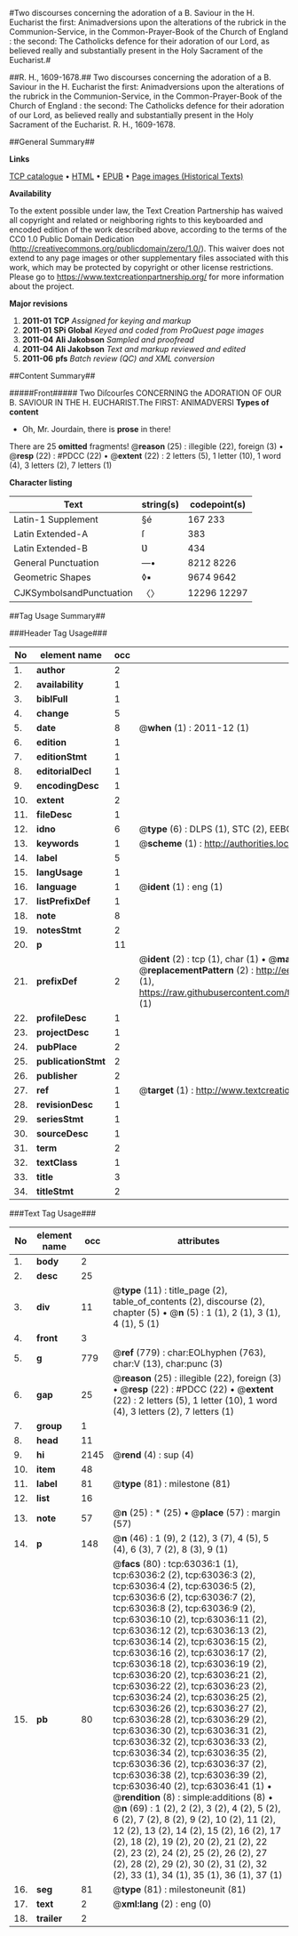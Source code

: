 #Two discourses concerning the adoration of a B. Saviour in the H. Eucharist the first: Animadversions upon the alterations of the rubrick in the Communion-Service, in the Common-Prayer-Book of the Church of England : the second: The Catholicks defence for their adoration of our Lord, as believed really and substantially present in the Holy Sacrament of the Eucharist.#

##R. H., 1609-1678.##
Two discourses concerning the adoration of a B. Saviour in the H. Eucharist the first: Animadversions upon the alterations of the rubrick in the Communion-Service, in the Common-Prayer-Book of the Church of England : the second: The Catholicks defence for their adoration of our Lord, as believed really and substantially present in the Holy Sacrament of the Eucharist.
R. H., 1609-1678.

##General Summary##

**Links**

[TCP catalogue](http://www.ota.ox.ac.uk/tcp/)  • 
[HTML](http://tei.it.ox.ac.uk/tcp/Texts-HTML/free/A66/A66974.html)  • 
[EPUB](http://tei.it.ox.ac.uk/tcp/Texts-EPUB/free/A66/A66974.epub) • 
[Page images (Historical Texts)](https://historicaltexts.jisc.ac.uk/eebo-12545364e)

**Availability**

To the extent possible under law, the Text Creation Partnership has waived all copyright and related or neighboring rights to this keyboarded and encoded edition of the work described above, according to the terms of the CC0 1.0 Public Domain Dedication (http://creativecommons.org/publicdomain/zero/1.0/). This waiver does not extend to any page images or other supplementary files associated with this work, which may be protected by copyright or other license restrictions. Please go to https://www.textcreationpartnership.org/ for more information about the project.

**Major revisions**

1. __2011-01__ __TCP__ *Assigned for keying and markup*
1. __2011-01__ __SPi Global__ *Keyed and coded from ProQuest page images*
1. __2011-04__ __Ali Jakobson__ *Sampled and proofread*
1. __2011-04__ __Ali Jakobson__ *Text and markup reviewed and edited*
1. __2011-06__ __pfs__ *Batch review (QC) and XML conversion*

##Content Summary##

#####Front#####
Two Diſcourſes CONCERNING the ADORATION OF OUR B. SAVIOUR IN THE H. EUCHARIST.The FIRST: ANIMADVERSI
**Types of content**

  * Oh, Mr. Jourdain, there is **prose** in there!

There are 25 **omitted** fragments! 
 @__reason__ (25) : illegible (22), foreign (3)  •  @__resp__ (22) : #PDCC (22)  •  @__extent__ (22) : 2 letters (5), 1 letter (10), 1 word (4), 3 letters (2), 7 letters (1)

**Character listing**


|Text|string(s)|codepoint(s)|
|---|---|---|
|Latin-1 Supplement|§é|167 233|
|Latin Extended-A|ſ|383|
|Latin Extended-B|Ʋ|434|
|General Punctuation|—•|8212 8226|
|Geometric Shapes|◊▪|9674 9642|
|CJKSymbolsandPunctuation|〈〉|12296 12297|

##Tag Usage Summary##

###Header Tag Usage###

|No|element name|occ|attributes|
|---|---|---|---|
|1.|__author__|2||
|2.|__availability__|1||
|3.|__biblFull__|1||
|4.|__change__|5||
|5.|__date__|8| @__when__ (1) : 2011-12 (1)|
|6.|__edition__|1||
|7.|__editionStmt__|1||
|8.|__editorialDecl__|1||
|9.|__encodingDesc__|1||
|10.|__extent__|2||
|11.|__fileDesc__|1||
|12.|__idno__|6| @__type__ (6) : DLPS (1), STC (2), EEBO-CITATION (1), OCLC (1), VID (1)|
|13.|__keywords__|1| @__scheme__ (1) : http://authorities.loc.gov/ (1)|
|14.|__label__|5||
|15.|__langUsage__|1||
|16.|__language__|1| @__ident__ (1) : eng (1)|
|17.|__listPrefixDef__|1||
|18.|__note__|8||
|19.|__notesStmt__|2||
|20.|__p__|11||
|21.|__prefixDef__|2| @__ident__ (2) : tcp (1), char (1)  •  @__matchPattern__ (2) : ([0-9\-]+):([0-9IVX]+) (1), (.+) (1)  •  @__replacementPattern__ (2) : http://eebo.chadwyck.com/downloadtiff?vid=$1&page=$2 (1), https://raw.githubusercontent.com/textcreationpartnership/Texts/master/tcpchars.xml#$1 (1)|
|22.|__profileDesc__|1||
|23.|__projectDesc__|1||
|24.|__pubPlace__|2||
|25.|__publicationStmt__|2||
|26.|__publisher__|2||
|27.|__ref__|1| @__target__ (1) : http://www.textcreationpartnership.org/docs/. (1)|
|28.|__revisionDesc__|1||
|29.|__seriesStmt__|1||
|30.|__sourceDesc__|1||
|31.|__term__|2||
|32.|__textClass__|1||
|33.|__title__|3||
|34.|__titleStmt__|2||


###Text Tag Usage###

|No|element name|occ|attributes|
|---|---|---|---|
|1.|__body__|2||
|2.|__desc__|25||
|3.|__div__|11| @__type__ (11) : title_page (2), table_of_contents (2), discourse (2), chapter (5)  •  @__n__ (5) : 1 (1), 2 (1), 3 (1), 4 (1), 5 (1)|
|4.|__front__|3||
|5.|__g__|779| @__ref__ (779) : char:EOLhyphen (763), char:V (13), char:punc (3)|
|6.|__gap__|25| @__reason__ (25) : illegible (22), foreign (3)  •  @__resp__ (22) : #PDCC (22)  •  @__extent__ (22) : 2 letters (5), 1 letter (10), 1 word (4), 3 letters (2), 7 letters (1)|
|7.|__group__|1||
|8.|__head__|11||
|9.|__hi__|2145| @__rend__ (4) : sup (4)|
|10.|__item__|48||
|11.|__label__|81| @__type__ (81) : milestone (81)|
|12.|__list__|16||
|13.|__note__|57| @__n__ (25) : * (25)  •  @__place__ (57) : margin (57)|
|14.|__p__|148| @__n__ (46) : 1 (9), 2 (12), 3 (7), 4 (5), 5 (4), 6 (3), 7 (2), 8 (3), 9 (1)|
|15.|__pb__|80| @__facs__ (80) : tcp:63036:1 (1), tcp:63036:2 (2), tcp:63036:3 (2), tcp:63036:4 (2), tcp:63036:5 (2), tcp:63036:6 (2), tcp:63036:7 (2), tcp:63036:8 (2), tcp:63036:9 (2), tcp:63036:10 (2), tcp:63036:11 (2), tcp:63036:12 (2), tcp:63036:13 (2), tcp:63036:14 (2), tcp:63036:15 (2), tcp:63036:16 (2), tcp:63036:17 (2), tcp:63036:18 (2), tcp:63036:19 (2), tcp:63036:20 (2), tcp:63036:21 (2), tcp:63036:22 (2), tcp:63036:23 (2), tcp:63036:24 (2), tcp:63036:25 (2), tcp:63036:26 (2), tcp:63036:27 (2), tcp:63036:28 (2), tcp:63036:29 (2), tcp:63036:30 (2), tcp:63036:31 (2), tcp:63036:32 (2), tcp:63036:33 (2), tcp:63036:34 (2), tcp:63036:35 (2), tcp:63036:36 (2), tcp:63036:37 (2), tcp:63036:38 (2), tcp:63036:39 (2), tcp:63036:40 (2), tcp:63036:41 (1)  •  @__rendition__ (8) : simple:additions (8)  •  @__n__ (69) : 1 (2), 2 (2), 3 (2), 4 (2), 5 (2), 6 (2), 7 (2), 8 (2), 9 (2), 10 (2), 11 (2), 12 (2), 13 (2), 14 (2), 15 (2), 16 (2), 17 (2), 18 (2), 19 (2), 20 (2), 21 (2), 22 (2), 23 (2), 24 (2), 25 (2), 26 (2), 27 (2), 28 (2), 29 (2), 30 (2), 31 (2), 32 (2), 33 (1), 34 (1), 35 (1), 36 (1), 37 (1)|
|16.|__seg__|81| @__type__ (81) : milestoneunit (81)|
|17.|__text__|2| @__xml:lang__ (2) : eng (0)|
|18.|__trailer__|2||
